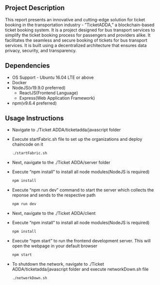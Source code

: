 ## Project Description

This report presents an innovative and cutting-edge solution for ticket booking in the transportation industry - ”TicketADDA,” a blockchain-based ticket booking system. It is a project designed for bus transport services to simplify the ticket booking process for passengers and providers alike. It facilitates the seamless and secure booking of tickets for bus transport services. It is built using a decentralized architecture that ensures data privacy, security, and transparency.

## Dependencies

- OS Support - Ubuntu 16.04 LTE or above
- Docker
- NodeJS(v19.9.0 preferred)
    - ReactJS(Frontend Language)
    - Express(Web Application Framework)
- npm(v9.6.4 preferred)

## Usage Instructions

- Navigate to ./Ticket ADDA/ticketadda/javascript folder
- Execute startFabric.sh file to set up the organizations and deploy chaincode on it
    
    ```bash
    ./startFabric.sh
    ```
    
- Next, navigate to the ./Ticket ADDA/server folder
- Execute “npm install” to install all node modules(NodeJS is required)
    
    ```bash
    npm install
    ```
    
- Execute “npm run dev” command to start the server which collects the reponse and sends to the respective path
    
    ```bash
    npm run dev
    ```
    
- Next, navigate to the ./Ticket ADDA/client
- Execute “npm install” to install all node modules(NodeJS is required)
    
    ```bash
    npm install
    ```
    
- Execute “npm start” to run the frontend development server. This will open the webpage in your default browser
    
    ```bash
    npm start
    ```
    
- To shutdown the network, navigate to ./Ticket ADDA/ticketadda/javascript folder and execute networkDown.sh file
    
    ```bash
    ./networkDown.sh
    ```
    

##